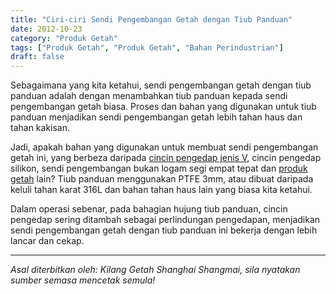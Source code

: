 ```yaml
---
title: "Ciri-ciri Sendi Pengembangan Getah dengan Tiub Panduan"
date: 2012-10-23
category: "Produk Getah"
tags: ["Produk Getah", "Produk Getah", "Bahan Perindustrian"]
draft: false
---
```


Sebagaimana yang kita ketahui, sendi pengembangan getah dengan tiub panduan adalah dengan menambahkan tiub panduan kepada sendi pengembangan getah biasa. Proses dan bahan yang digunakan untuk tiub panduan menjadikan sendi pengembangan getah lebih tahan haus dan tahan kakisan.

Jadi, apakah bahan yang digunakan untuk membuat sendi pengembangan getah ini, yang berbeza daripada [cincin pengedap jenis V](http://www.smpolymer.com/), cincin pengedap silikon, sendi pengembangan bukan logam segi empat tepat dan [produk getah](http://www.smpolymer.com/xiangjiaozhipin/) lain? Tiub panduan menggunakan PTFE 3mm, atau dibuat daripada keluli tahan karat 316L dan bahan tahan haus lain yang biasa kita ketahui.

Dalam operasi sebenar, pada bahagian hujung tiub panduan, cincin pengedap sering ditambah sebagai perlindungan pengedapan, menjadikan sendi pengembangan getah dengan tiub panduan ini bekerja dengan lebih lancar dan cekap.

---

*Asal diterbitkan oleh: Kilang Getah Shanghai Shangmai, sila nyatakan sumber semasa mencetak semula!*